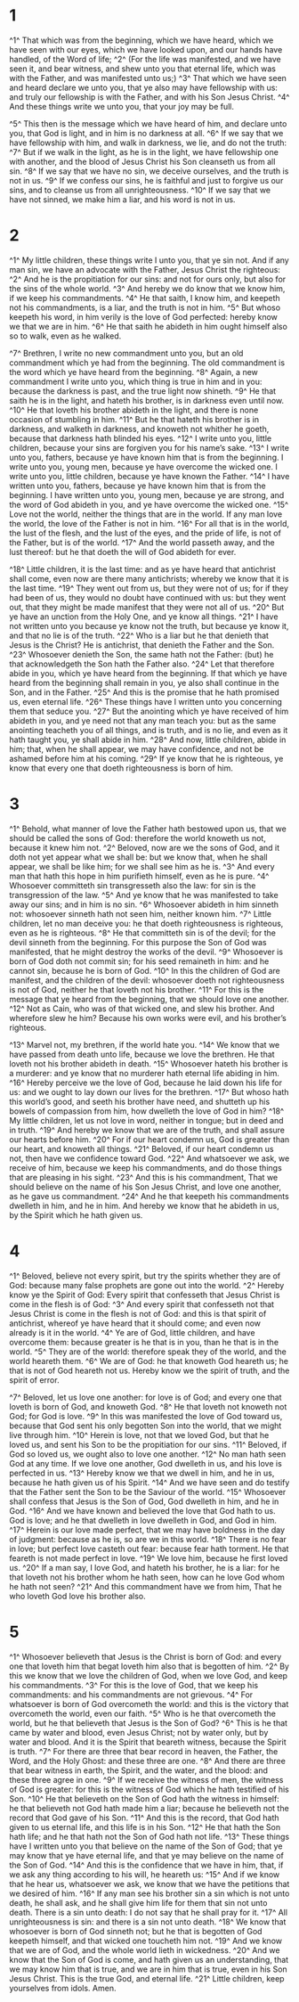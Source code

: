 # 1 
^1^ That which was from the beginning, which we have heard, which we have seen with our eyes, which we have looked upon, and our hands have handled, of the Word of life; ^2^ (For the life was manifested, and we have seen it, and bear witness, and shew unto you that eternal life, which was with the Father, and was manifested unto us;) ^3^ That which we have seen and heard declare we unto you, that ye also may have fellowship with us: and truly our fellowship is with the Father, and with his Son Jesus Christ. ^4^ And these things write we unto you, that your joy may be full. 

^5^ This then is the message which we have heard of him, and declare unto you, that God is light, and in him is no darkness at all. ^6^ If we say that we have fellowship with him, and walk in darkness, we lie, and do not the truth: ^7^ But if we walk in the light, as he is in the light, we have fellowship one with another, and the blood of Jesus Christ his Son cleanseth us from all sin. ^8^ If we say that we have no sin, we deceive ourselves, and the truth is not in us. ^9^ If we confess our sins, he is faithful and just to forgive us our sins, and to cleanse us from all unrighteousness. ^10^ If we say that we have not sinned, we make him a liar, and his word is not in us. 

# 2 
^1^ My little children, these things write I unto you, that ye sin not. And if any man sin, we have an advocate with the Father, Jesus Christ the righteous: ^2^ And he is the propitiation for our sins: and not for ours only, but also for the sins of the whole world. ^3^ And hereby we do know that we know him, if we keep his commandments. ^4^ He that saith, I know him, and keepeth not his commandments, is a liar, and the truth is not in him. ^5^ But whoso keepeth his word, in him verily is the love of God perfected: hereby know we that we are in him. ^6^ He that saith he abideth in him ought himself also so to walk, even as he walked. 

^7^ Brethren, I write no new commandment unto you, but an old commandment which ye had from the beginning. The old commandment is the word which ye have heard from the beginning. ^8^ Again, a new commandment I write unto you, which thing is true in him and in you: because the darkness is past, and the true light now shineth. ^9^ He that saith he is in the light, and hateth his brother, is in darkness even until now. ^10^ He that loveth his brother abideth in the light, and there is none occasion of stumbling in him. ^11^ But he that hateth his brother is in darkness, and walketh in darkness, and knoweth not whither he goeth, because that darkness hath blinded his eyes. ^12^ I write unto you, little children, because your sins are forgiven you for his name’s sake. ^13^ I write unto you, fathers, because ye have known him that is from the beginning. I write unto you, young men, because ye have overcome the wicked one. I write unto you, little children, because ye have known the Father. ^14^ I have written unto you, fathers, because ye have known him that is from the beginning. I have written unto you, young men, because ye are strong, and the word of God abideth in you, and ye have overcome the wicked one. ^15^ Love not the world, neither the things that are in the world. If any man love the world, the love of the Father is not in him. ^16^ For all that is in the world, the lust of the flesh, and the lust of the eyes, and the pride of life, is not of the Father, but is of the world. ^17^ And the world passeth away, and the lust thereof: but he that doeth the will of God abideth for ever. 

^18^ Little children, it is the last time: and as ye have heard that antichrist shall come, even now are there many antichrists; whereby we know that it is the last time. ^19^ They went out from us, but they were not of us; for if they had been of us, they would no doubt have continued with us: but they went out, that they might be made manifest that they were not all of us. ^20^ But ye have an unction from the Holy One, and ye know all things. ^21^ I have not written unto you because ye know not the truth, but because ye know it, and that no lie is of the truth. ^22^ Who is a liar but he that denieth that Jesus is the Christ? He is antichrist, that denieth the Father and the Son. ^23^ Whosoever denieth the Son, the same hath not the Father: (but) he that acknowledgeth the Son hath the Father also. ^24^ Let that therefore abide in you, which ye have heard from the beginning. If that which ye have heard from the beginning shall remain in you, ye also shall continue in the Son, and in the Father. ^25^ And this is the promise that he hath promised us, even eternal life. ^26^ These things have I written unto you concerning them that seduce you. ^27^ But the anointing which ye have received of him abideth in you, and ye need not that any man teach you: but as the same anointing teacheth you of all things, and is truth, and is no lie, and even as it hath taught you, ye shall abide in him. ^28^ And now, little children, abide in him; that, when he shall appear, we may have confidence, and not be ashamed before him at his coming. ^29^ If ye know that he is righteous, ye know that every one that doeth righteousness is born of him. 

# 3 
^1^ Behold, what manner of love the Father hath bestowed upon us, that we should be called the sons of God: therefore the world knoweth us not, because it knew him not. ^2^ Beloved, now are we the sons of God, and it doth not yet appear what we shall be: but we know that, when he shall appear, we shall be like him; for we shall see him as he is. ^3^ And every man that hath this hope in him purifieth himself, even as he is pure. ^4^ Whosoever committeth sin transgresseth also the law: for sin is the transgression of the law. ^5^ And ye know that he was manifested to take away our sins; and in him is no sin. ^6^ Whosoever abideth in him sinneth not: whosoever sinneth hath not seen him, neither known him. ^7^ Little children, let no man deceive you: he that doeth righteousness is righteous, even as he is righteous. ^8^ He that committeth sin is of the devil; for the devil sinneth from the beginning. For this purpose the Son of God was manifested, that he might destroy the works of the devil. ^9^ Whosoever is born of God doth not commit sin; for his seed remaineth in him: and he cannot sin, because he is born of God. ^10^ In this the children of God are manifest, and the children of the devil: whosoever doeth not righteousness is not of God, neither he that loveth not his brother. ^11^ For this is the message that ye heard from the beginning, that we should love one another. ^12^ Not as Cain, who was of that wicked one, and slew his brother. And wherefore slew he him? Because his own works were evil, and his brother’s righteous. 

^13^ Marvel not, my brethren, if the world hate you. ^14^ We know that we have passed from death unto life, because we love the brethren. He that loveth not his brother abideth in death. ^15^ Whosoever hateth his brother is a murderer: and ye know that no murderer hath eternal life abiding in him. ^16^ Hereby perceive we the love of God, because he laid down his life for us: and we ought to lay down our lives for the brethren. ^17^ But whoso hath this world’s good, and seeth his brother have need, and shutteth up his bowels of compassion from him, how dwelleth the love of God in him? ^18^ My little children, let us not love in word, neither in tongue; but in deed and in truth. ^19^ And hereby we know that we are of the truth, and shall assure our hearts before him. ^20^ For if our heart condemn us, God is greater than our heart, and knoweth all things. ^21^ Beloved, if our heart condemn us not, then have we confidence toward God. ^22^ And whatsoever we ask, we receive of him, because we keep his commandments, and do those things that are pleasing in his sight. ^23^ And this is his commandment, That we should believe on the name of his Son Jesus Christ, and love one another, as he gave us commandment. ^24^ And he that keepeth his commandments dwelleth in him, and he in him. And hereby we know that he abideth in us, by the Spirit which he hath given us. 

# 4 
^1^ Beloved, believe not every spirit, but try the spirits whether they are of God: because many false prophets are gone out into the world. ^2^ Hereby know ye the Spirit of God: Every spirit that confesseth that Jesus Christ is come in the flesh is of God: ^3^ And every spirit that confesseth not that Jesus Christ is come in the flesh is not of God: and this is that spirit of antichrist, whereof ye have heard that it should come; and even now already is it in the world. ^4^ Ye are of God, little children, and have overcome them: because greater is he that is in you, than he that is in the world. ^5^ They are of the world: therefore speak they of the world, and the world heareth them. ^6^ We are of God: he that knoweth God heareth us; he that is not of God heareth not us. Hereby know we the spirit of truth, and the spirit of error. 

^7^ Beloved, let us love one another: for love is of God; and every one that loveth is born of God, and knoweth God. ^8^ He that loveth not knoweth not God; for God is love. ^9^ In this was manifested the love of God toward us, because that God sent his only begotten Son into the world, that we might live through him. ^10^ Herein is love, not that we loved God, but that he loved us, and sent his Son to be the propitiation for our sins. ^11^ Beloved, if God so loved us, we ought also to love one another. ^12^ No man hath seen God at any time. If we love one another, God dwelleth in us, and his love is perfected in us. ^13^ Hereby know we that we dwell in him, and he in us, because he hath given us of his Spirit. ^14^ And we have seen and do testify that the Father sent the Son to be the Saviour of the world. ^15^ Whosoever shall confess that Jesus is the Son of God, God dwelleth in him, and he in God. ^16^ And we have known and believed the love that God hath to us. God is love; and he that dwelleth in love dwelleth in God, and God in him. ^17^ Herein is our love made perfect, that we may have boldness in the day of judgment: because as he is, so are we in this world. ^18^ There is no fear in love; but perfect love casteth out fear: because fear hath torment. He that feareth is not made perfect in love. ^19^ We love him, because he first loved us. ^20^ If a man say, I love God, and hateth his brother, he is a liar: for he that loveth not his brother whom he hath seen, how can he love God whom he hath not seen? ^21^ And this commandment have we from him, That he who loveth God love his brother also. 

# 5 
^1^ Whosoever believeth that Jesus is the Christ is born of God: and every one that loveth him that begat loveth him also that is begotten of him. ^2^ By this we know that we love the children of God, when we love God, and keep his commandments. ^3^ For this is the love of God, that we keep his commandments: and his commandments are not grievous. ^4^ For whatsoever is born of God overcometh the world: and this is the victory that overcometh the world, even our faith. ^5^ Who is he that overcometh the world, but he that believeth that Jesus is the Son of God? ^6^ This is he that came by water and blood, even Jesus Christ; not by water only, but by water and blood. And it is the Spirit that beareth witness, because the Spirit is truth. ^7^ For there are three that bear record in heaven, the Father, the Word, and the Holy Ghost: and these three are one. ^8^ And there are three that bear witness in earth, the Spirit, and the water, and the blood: and these three agree in one. ^9^ If we receive the witness of men, the witness of God is greater: for this is the witness of God which he hath testified of his Son. ^10^ He that believeth on the Son of God hath the witness in himself: he that believeth not God hath made him a liar; because he believeth not the record that God gave of his Son. ^11^ And this is the record, that God hath given to us eternal life, and this life is in his Son. ^12^ He that hath the Son hath life; and he that hath not the Son of God hath not life. ^13^ These things have I written unto you that believe on the name of the Son of God; that ye may know that ye have eternal life, and that ye may believe on the name of the Son of God. ^14^ And this is the confidence that we have in him, that, if we ask any thing according to his will, he heareth us: ^15^ And if we know that he hear us, whatsoever we ask, we know that we have the petitions that we desired of him. ^16^ If any man see his brother sin a sin which is not unto death, he shall ask, and he shall give him life for them that sin not unto death. There is a sin unto death: I do not say that he shall pray for it. ^17^ All unrighteousness is sin: and there is a sin not unto death. ^18^ We know that whosoever is born of God sinneth not; but he that is begotten of God keepeth himself, and that wicked one toucheth him not. ^19^ And we know that we are of God, and the whole world lieth in wickedness. ^20^ And we know that the Son of God is come, and hath given us an understanding, that we may know him that is true, and we are in him that is true, even in his Son Jesus Christ. This is the true God, and eternal life. ^21^ Little children, keep yourselves from idols. Amen. 